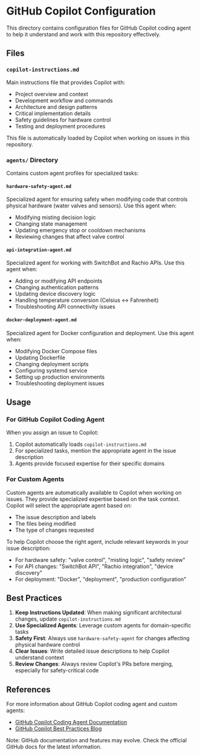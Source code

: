 # GitHub Copilot Configuration

This directory contains configuration files for GitHub Copilot coding agent to help it understand and work with this repository effectively.

## Files

### `copilot-instructions.md`
Main instructions file that provides Copilot with:
- Project overview and context
- Development workflow and commands
- Architecture and design patterns
- Critical implementation details
- Safety guidelines for hardware control
- Testing and deployment procedures

This file is automatically loaded by Copilot when working on issues in this repository.

### `agents/` Directory
Contains custom agent profiles for specialized tasks:

#### `hardware-safety-agent.md`
Specialized agent for ensuring safety when modifying code that controls physical hardware (water valves and sensors). Use this agent when:
- Modifying misting decision logic
- Changing state management
- Updating emergency stop or cooldown mechanisms
- Reviewing changes that affect valve control

#### `api-integration-agent.md`
Specialized agent for working with SwitchBot and Rachio APIs. Use this agent when:
- Adding or modifying API endpoints
- Changing authentication patterns
- Updating device discovery logic
- Handling temperature conversion (Celsius ↔ Fahrenheit)
- Troubleshooting API connectivity issues

#### `docker-deployment-agent.md`
Specialized agent for Docker configuration and deployment. Use this agent when:
- Modifying Docker Compose files
- Updating Dockerfile
- Changing deployment scripts
- Configuring systemd service
- Setting up production environments
- Troubleshooting deployment issues

## Usage

### For GitHub Copilot Coding Agent
When you assign an issue to Copilot:
1. Copilot automatically loads `copilot-instructions.md`
2. For specialized tasks, mention the appropriate agent in the issue description
3. Agents provide focused expertise for their specific domains

### For Custom Agents
Custom agents are automatically available to Copilot when working on issues. They provide specialized expertise based on the task context. Copilot will select the appropriate agent based on:
- The issue description and labels
- The files being modified
- The type of changes requested

To help Copilot choose the right agent, include relevant keywords in your issue description:
- For hardware safety: "valve control", "misting logic", "safety review"
- For API changes: "SwitchBot API", "Rachio integration", "device discovery"
- For deployment: "Docker", "deployment", "production configuration"

## Best Practices

1. **Keep Instructions Updated**: When making significant architectural changes, update `copilot-instructions.md`
2. **Use Specialized Agents**: Leverage custom agents for domain-specific tasks
3. **Safety First**: Always use `hardware-safety-agent` for changes affecting physical hardware control
4. **Clear Issues**: Write detailed issue descriptions to help Copilot understand context
5. **Review Changes**: Always review Copilot's PRs before merging, especially for safety-critical code

## References

For more information about GitHub Copilot coding agent and custom agents:
- [GitHub Copilot Coding Agent Documentation](https://docs.github.com/en/copilot)
- [GitHub Copilot Best Practices Blog](https://github.blog/tag/copilot/)

Note: GitHub documentation and features may evolve. Check the official GitHub docs for the latest information.
